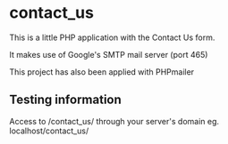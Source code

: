 # contact_us
This is a little PHP application with the Contact Us form.

It makes use of Google's SMTP mail server (port 465)

This project has also been applied with PHPmailer

## Testing information
Access to /contact_us/ through your server's domain
eg. localhost/contact_us/
